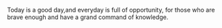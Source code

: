 Today is a good day,and everyday is full of opportunity, for those who are brave enough and have a grand command of knowledge.
